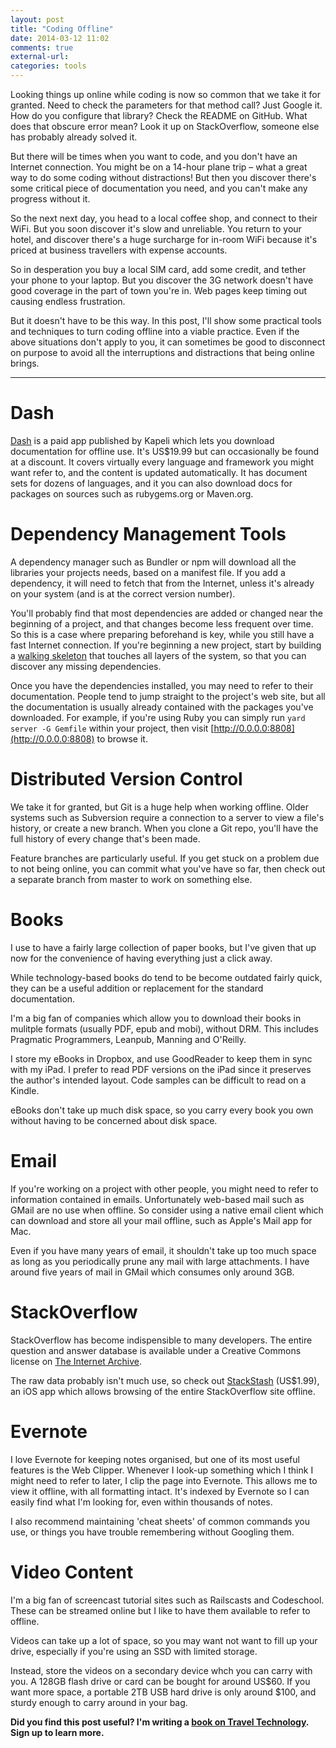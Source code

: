 ```yaml
---
layout: post
title: "Coding Offline"
date: 2014-03-12 11:02
comments: true
external-url:
categories: tools
---
```


Looking things up online while coding is now so common that we take it for granted. Need to check the parameters for that method call? Just Google it. How do you configure that library? Check the README on GitHub. What does that obscure error mean? Look it up on StackOverflow, someone else has probably already solved it.

But there will be times when you want to code, and you don't have an Internet connection. You might be on a 14-hour plane trip – what a great way to do some coding without distractions! But then you discover there's some critical piece of documentation you need, and you can't make any progress without it.

So the next next day, you head to a local coffee shop, and connect to their WiFi. But you soon discover it's slow and unreliable. You return to your hotel, and discover there's a huge surcharge for in-room WiFi because it's priced at business travellers with expense accounts.

So in desperation you buy a local SIM card, add some credit, and tether your phone to your laptop. But you discover the 3G network doesn't have good coverage in the part of town you're in. Web pages keep timing out causing endless frustration.

But it doesn't have to be this way. In this post, I'll show some practical tools and techniques to turn coding offline into a viable practice. Even if the above situations don't apply to you, it can sometimes be good to disconnect on purpose to avoid all the interruptions and distractions that being online brings.

- - -

# Dash

[Dash](http://kapeli.com/dash) is a paid app published by Kapeli which lets you download documentation for offline use. It's US$19.99 but can occasionally be found at a discount. It covers virtually every language and framework you might want refer to, and the content is updated automatically. It has document sets for dozens of languages, and it you can also download docs for packages on sources such as rubygems.org or Maven.org.

# Dependency Management Tools

A dependency manager such as Bundler or npm will download all the libraries your projects needs, based on a manifest file. If you add a dependency, it will need to fetch that from the Internet, unless it's already on your system (and is at the correct version number).

You'll probably find that most dependencies are added or changed near the beginning of a project, and that changes become less frequent over time. So this is a case where preparing beforehand is key, while you still have a fast Internet connection. If you're beginning a new project, start by building a [walking skeleton](http://blog.codeclimate.com/blog/2014/03/20/kickstart-your-next-project-with-a-walking-skeleton/) that touches all layers of the system, so that you can discover any missing dependencies.

Once you have the dependencies installed, you may need to refer to their documentation. People tend to jump straight to the project's web site, but all the documentation is usually already contained with the packages you've downloaded. For example, if you're using Ruby you can simply run `yard server -G Gemfile` within your project, then visit [http://0.0.0.0:8808](http://0.0.0.0:8808) to browse it.

# Distributed Version Control

We take it for granted, but Git is a huge help when working offline. Older systems such as Subversion require a connection to a server to view a file's history, or create a new branch. When you clone a Git repo, you'll have the full history of every change that's been made.

Feature branches are particularly useful. If you get stuck on a problem due to not being online, you can commit what you've have so far, then check out a separate branch from master to work on something else.

# Books

I use to have a fairly large collection of paper books, but I've given that up now for the convenience of having everything just a click away.

While technology-based books do tend to be become outdated fairly quick, they can be a useful addition or replacement for the standard documentation.

I'm a big fan of companies which allow you to download their books in mulitple formats (usually PDF, epub and mobi), without DRM. This includes Pragmatic Programmers, Leanpub, Manning and O'Reilly.

I store my eBooks in Dropbox, and use GoodReader to keep them in sync with my iPad. I prefer to read PDF versions on the iPad since it preserves the author's intended layout. Code samples can be difficult to read on a Kindle.

eBooks don't take up much disk space, so you carry every book you own without having to be concerned about disk space.

# Email

If you're working on a project with other people, you might need to refer to information contained in emails. Unfortunately web-based mail such as GMail are no use when offline. So consider using a native email client which can download and store all your mail offline, such as Apple's Mail app for Mac.

Even if you have many years of email, it shouldn't take up too much space as long as you periodically prune any mail with large attachments. I have around five years of mail in GMail which consumes only around 3GB.

# StackOverflow

StackOverflow has become indispensible to many developers. The entire question and answer database is available under a Creative Commons license on [The Internet Archive](https://archive.org/details/stackexchange).

The raw data probably isn't much use, so check out [StackStash](http://stackstash.com/) (US$1.99), an iOS app which allows browsing of the entire StackOverflow site offline.

# Evernote

I love Evernote for keeping notes organised, but one of its most useful features is the Web Clipper. Whenever I look-up something which I think I might need to refer to later, I clip the page into Evernote. This allows me to view it offline, with all formatting intact. It's indexed by Evernote so I can easily find what I'm looking for, even within thousands of notes.

I also recommend maintaining 'cheat sheets' of common commands you use, or things you have trouble remembering without Googling them.

# Video Content

I'm a big fan of screencast tutorial sites such as Railscasts and Codeschool. These can be streamed online but I like to have them available to refer to offline.

Videos can take up a lot of space, so you may want not want to fill up your drive, especially if you're using an SSD with limited storage.

Instead, store the videos on a secondary device whch you can carry with you. A 128GB flash drive or card can be bought for around US$60. If you want more space, a portable 2TB USB hard drive is only around $100, and sturdy enough to carry around in your bag.

**Did you find this post useful? I'm writing a [book on Travel Technology](https://leanpub.com/travel-tech). Sign up to learn more.**
